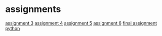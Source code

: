 # assignments

[assignment 3](https://github.com/theodosis23/assignments/blob/master/assignment3%20(3).ipynb)
[assignment 4](https://github.com/theodosis23/assignments/blob/master/assignment4%20(1)%20(2)%20submit%20(3).ipynb)
[assignment 5](https://github.com/theodosis23/assignments/blob/master/graded_assignment_1%20(1).Rmd)
[assignment 6](https://github.com/theodosis23/assignments/blob/master/Graded_assignment_2.ipynb)
[final assignment python](https://github.com/theodosis23/assignments/blob/master/exam_june_7_2018-2.ipynb)
